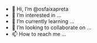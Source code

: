 - 👋 Hi, I’m @osfaixapreta
- 👀 I’m interested in ...
- 🌱 I’m currently learning ...
- 💞️ I’m looking to collaborate on ...
- 📫 How to reach me ...

<!---
osfaixapreta/osfaixapreta is a ✨ special ✨ repository because its `README.md` (this file) appears on your GitHub profile.
You can click the Preview link to take a look at your changes.
--->
